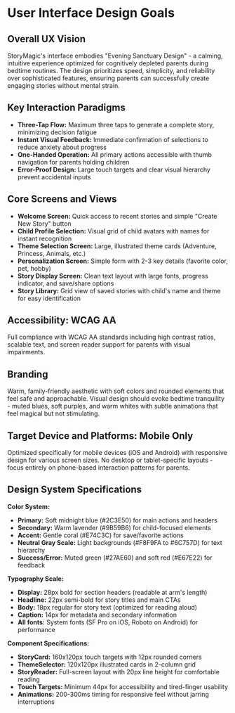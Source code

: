 # User Interface Design Goals

## Overall UX Vision

StoryMagic's interface embodies "Evening Sanctuary Design" - a calming, intuitive experience optimized for cognitively depleted parents during bedtime routines. The design prioritizes speed, simplicity, and reliability over sophisticated features, ensuring parents can successfully create engaging stories without mental strain.

## Key Interaction Paradigms

- **Three-Tap Flow:** Maximum three taps to generate a complete story, minimizing decision fatigue
- **Instant Visual Feedback:** Immediate confirmation of selections to reduce anxiety about progress
- **One-Handed Operation:** All primary actions accessible with thumb navigation for parents holding children
- **Error-Proof Design:** Large touch targets and clear visual hierarchy prevent accidental inputs

## Core Screens and Views

- **Welcome Screen:** Quick access to recent stories and simple "Create New Story" button
- **Child Profile Selection:** Visual grid of child avatars with names for instant recognition
- **Theme Selection Screen:** Large, illustrated theme cards (Adventure, Princess, Animals, etc.)
- **Personalization Screen:** Simple form with 2-3 key details (favorite color, pet, hobby)
- **Story Display Screen:** Clean text layout with large fonts, progress indicator, and save/share options
- **Story Library:** Grid view of saved stories with child's name and theme for easy identification

## Accessibility: WCAG AA

Full compliance with WCAG AA standards including high contrast ratios, scalable text, and screen reader support for parents with visual impairments.

## Branding

Warm, family-friendly aesthetic with soft colors and rounded elements that feel safe and approachable. Visual design should evoke bedtime tranquility - muted blues, soft purples, and warm whites with subtle animations that feel magical but not stimulating.

## Target Device and Platforms: Mobile Only

Optimized specifically for mobile devices (iOS and Android) with responsive design for various screen sizes. No desktop or tablet-specific layouts - focus entirely on phone-based interaction patterns for parents.

## Design System Specifications

**Color System:**
- **Primary:** Soft midnight blue (#2C3E50) for main actions and headers
- **Secondary:** Warm lavender (#9B59B6) for child-focused elements
- **Accent:** Gentle coral (#E74C3C) for save/favorite actions
- **Neutral Gray Scale:** Light backgrounds (#F8F9FA to #6C757D) for text hierarchy
- **Success/Error:** Muted green (#27AE60) and soft red (#E67E22) for feedback

**Typography Scale:**
- **Display:** 28px bold for section headers (readable at arm's length)
- **Headline:** 22px semi-bold for story titles and main CTAs
- **Body:** 18px regular for story text (optimized for reading aloud)
- **Caption:** 14px for metadata and secondary information
- **All fonts:** System fonts (SF Pro on iOS, Roboto on Android) for performance

**Component Specifications:**
- **StoryCard:** 160x120px touch targets with 12px rounded corners
- **ThemeSelector:** 120x120px illustrated cards in 2-column grid
- **StoryReader:** Full-screen layout with 20px line height for comfortable reading
- **Touch Targets:** Minimum 44px for accessibility and tired-finger usability
- **Animations:** 200-300ms timing for responsive feel without jarring interruptions
